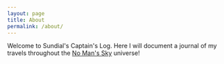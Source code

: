 ```yaml
---
layout: page
title: About
permalink: /about/
---
```


Welcome to Sundial's Captain's Log. Here I will document a journal of my travels throughout the [No Man's Sky][nms] universe!

[nms]: http://www.no-mans-sky.com
